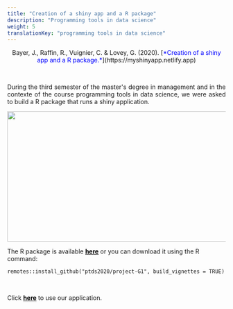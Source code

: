 ```yaml
---
title: "Creation of a shiny app and a R package"
description: "Programming tools in data science"
weight: 5
translationKey: "programming tools in data science"
---
```



<center> Bayer, J., Raffin, R., Vuignier, C. & Lovey, G. (2020). [<span style="color:blue">*Creation of a shiny app and a R package.*</span>](https://myshinyapp.netlify.app)</p></center>

<p>&nbsp; </p>

<p style="text-align:justify;">During the third semester of the master's degree in management and in the contexte of the course programming tools in data science, we were asked to build a R package that runs a shiny application.</p> 


<p align="center">
  <img src="/Shiny.png" width="700" height="300"/>
</p>


The R package is available [<span style="color:black">**here**</span>](https://github.com/ptds2020/project-G1) or you can download it using the R command: 

```{r}
remotes::install_github("ptds2020/project-G1", build_vignettes = TRUE)
```
<p>&nbsp; </p>

Click [<span style="color:black">**here**</span>](https://mcdonald.shinyapps.io/McDonald/) to use our application.
